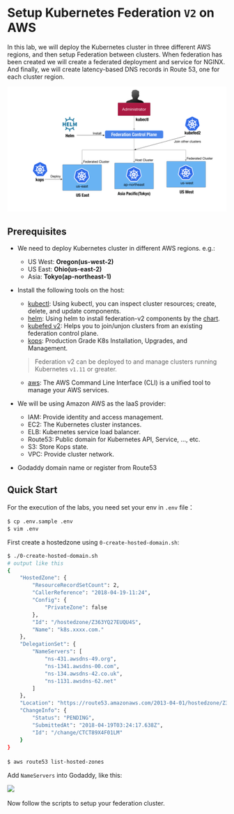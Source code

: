 # Setup Kubernetes Federation `V2` on AWS
In this lab, we will deploy the Kubernetes cluster in three different AWS regions, and then setup Federation between clusters. When federation has been created we will create a federated deployment and service for NGINX. And finally, we will create latency-based DNS records in Route 53, one for each cluster region.

![](/img/fed-cluster.png)

## Prerequisites
* We need to deploy Kubernetes cluster in different AWS regions. e.g.:
  * US West: **Oregon(us-west-2)**
  * US East: **Ohio(us-east-2)**
  * Asia: **Tokyo(ap-northeast-1)**
* Install the following tools on the host:
  * [kubectl](https://kubernetes.io/docs/tasks/tools/install-kubectl/): Using kubectl, you can inspect cluster resources; create, delete, and update components.
  * [helm](https://helm.sh/docs/using_helm/#installing-helm): Using helm to install federation-v2 components by the [chart](https://github.com/kubernetes-sigs/federation-v2/tree/master/charts/federation-v2).
  * [kubefed v2](https://github.com/kubernetes-sigs/federation-v2): Helps you to join/unjon clusters from an existing federation control plane.
  * [kops](https://github.com/kubernetes/kops): Production Grade K8s Installation, Upgrades, and Management.
  
  > Federation v2 can be deployed to and manage clusters running Kubernetes `v1.11` or greater.

  * [aws](https://aws.amazon.com/cli/?nc1=h_ls): The AWS Command Line Interface (CLI) is a unified tool to manage your AWS services.
* We will be using Amazon AWS as the IaaS provider:
  * IAM: Provide identity and access management.
  * EC2: The Kubernetes cluster instances.
  * ELB: Kubernetes service load balancer.
  * Route53: Public domain for Kubernetes API, Service, ..., etc.
  * S3: Store Kops state.
  * VPC: Provide cluster network.
* Godaddy domain name or register from Route53

## Quick Start
For the execution of the labs, you need set your env in `.env` file：
```sh
$ cp .env.sample .env
$ vim .env
```

First create a hostedzone using `0-create-hosted-domain.sh`:
```sh
$ ./0-create-hosted-domain.sh
# output like this
{
    "HostedZone": {
        "ResourceRecordSetCount": 2,
        "CallerReference": "2018-04-19-11:24",
        "Config": {
            "PrivateZone": false
        },
        "Id": "/hostedzone/Z363YQ27EUQU4S",
        "Name": "k8s.xxxx.com."
    },
    "DelegationSet": {
        "NameServers": [
            "ns-431.awsdns-49.org",
            "ns-1341.awsdns-00.com",
            "ns-134.awsdns-42.co.uk",
            "ns-1131.awsdns-62.net"
        ]
    },
    "Location": "https://route53.amazonaws.com/2013-04-01/hostedzone/Z363YQ27EUQU4S",
    "ChangeInfo": {
        "Status": "PENDING",
        "SubmittedAt": "2018-04-19T03:24:17.638Z",
        "Id": "/change/CTCT89X4F01LM"
    }
}

$ aws route53 list-hosted-zones
```

Add `NameServers` into Godaddy, like this:

![](/img/godday-ns.png)

Now follow the scripts to setup your federation cluster.
